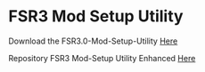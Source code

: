 # FSR3 Mod Setup Utility
Download the FSR3.0-Mod-Setup-Utility [Here](https://sharemods.com/y8rd8dcv5qmx/FSR3_2.6.12.rar.html)<br/>

Repository FSR3 Mod-Setup Utility Enhanced [Here](https://github.com/P4TOLINO06/FSR3-Mod-Setup-Utility-Enhanced)